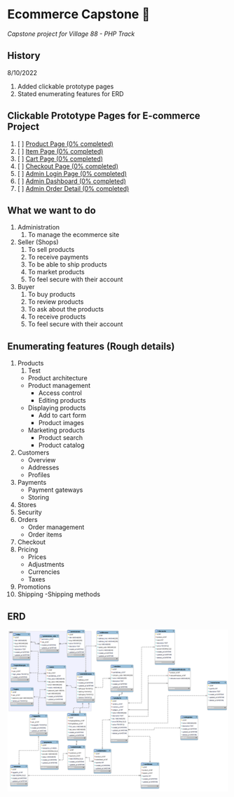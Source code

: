 # Ecommerce Capstone :money_mouth_face:
 *Capstone project for Village 88 - PHP Track*

## History
8/10/2022
1.  Added clickable prototype pages
2.  Stated enumerating features for ERD

## **Clickable Prototype Pages for E-commerce Project** <br>
1. [ ] [Product Page (0% completed)](www.markadvento.com) <br>
2. [ ] [Item Page (0% completed)](www.markadvento.com) <br>
3. [ ] [Cart Page (0% completed)](www.markadvento.com) <br>
4. [ ] [Checkout Page (0% completed)](www.markadvento.com) <br>
5. [ ] [Admin Login Page (0% completed)](www.markadvento.com) <br>
6. [ ] [Admin Dashboard (0% completed)](www.markadvento.com) <br>
7. [ ] [Admin Order Detail (0% completed)](www.markadvento.com) <br>

## What we want to do
1. Administration
   1. To manage the ecommerce site
2. Seller (Shops)
   1. To sell products
   2. To receive payments
   3. To be able to ship products
   4. To market products
   5. To feel secure with their account
3. Buyer
   1. To buy products
   2. To review products
   3. To ask about the products
   4. To receive products
   5. To feel secure with their account

## Enumerating features (Rough details)
1. Products
   1. Test
   - Product architecture
   - Product management
     - Access control
     - Editing products
   - Displaying products
     - Add to cart form
     - Product images
   - Marketing products
     - Product search
     - Product catalog
2. Customers
   - Overview
   - Addresses
   - Profiles
3. Payments
   - Payment gateways
   - Storing
4. Stores
5. Security
6. Orders
   - Order management
   - Order items
7. Checkout
8. Pricing
   - Prices
   - Adjustments
   - Currencies
   - Taxes
9.  Promotions
10. Shipping
   -Shipping methods

## ERD
![ERD 1st Prototype Image](/1st_Prototype.png)
